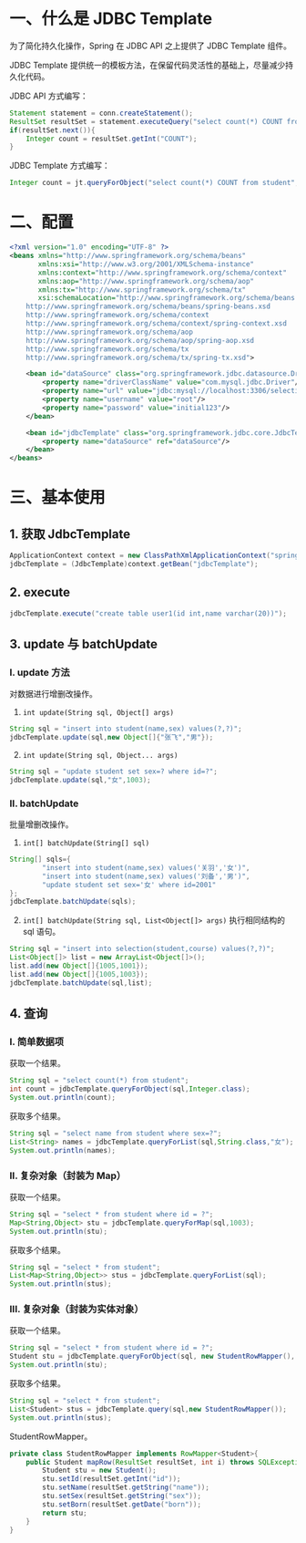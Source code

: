 
# 一、什么是 JDBC Template

为了简化持久化操作，Spring 在 JDBC API 之上提供了 JDBC Template 组件。

JDBC Template 提供统一的模板方法，在保留代码灵活性的基础上，尽量减少持久化代码。

JDBC API 方式编写：

```java
Statement statement = conn.createStatement();
ResultSet resultSet = statement.executeQuery("select count(*) COUNT from student");
if(resultSet.next()){
    Integer count = resultSet.getInt("COUNT");
}
```

JDBC Template 方式编写：
```java
Integer count = jt.queryForObject("select count(*) COUNT from student", Integer.class);
```

# 二、配置

```xml
<?xml version="1.0" encoding="UTF-8" ?>
<beans xmlns="http://www.springframework.org/schema/beans"
       xmlns:xsi="http://www.w3.org/2001/XMLSchema-instance"
       xmlns:context="http://www.springframework.org/schema/context"
       xmlns:aop="http://www.springframework.org/schema/aop"
       xmlns:tx="http://www.springframework.org/schema/tx"
       xsi:schemaLocation="http://www.springframework.org/schema/beans
    http://www.springframework.org/schema/beans/spring-beans.xsd
    http://www.springframework.org/schema/context
    http://www.springframework.org/schema/context/spring-context.xsd
    http://www.springframework.org/schema/aop
    http://www.springframework.org/schema/aop/spring-aop.xsd
    http://www.springframework.org/schema/tx
    http://www.springframework.org/schema/tx/spring-tx.xsd">

    <bean id="dataSource" class="org.springframework.jdbc.datasource.DriverManagerDataSource">
        <property name="driverClassName" value="com.mysql.jdbc.Driver"/>
        <property name="url" value="jdbc:mysql://localhost:3306/selection_course?useUnicode=true&amp;characterEncoding=gbk"/>
        <property name="username" value="root"/>
        <property name="password" value="initial123"/>
    </bean>

    <bean id="jdbcTemplate" class="org.springframework.jdbc.core.JdbcTemplate">
        <property name="dataSource" ref="dataSource"/>
    </bean>
</beans>
```

# 三、基本使用

## 1. 获取 JdbcTemplate

```java
ApplicationContext context = new ClassPathXmlApplicationContext("spring.xml");
jdbcTemplate = (JdbcTemplate)context.getBean("jdbcTemplate");
```

## 2. execute

```java
jdbcTemplate.execute("create table user1(id int,name varchar(20))");
```

## 3. update 与 batchUpdate

### I. update 方法

对数据进行增删改操作。

1. `int update(String sql, Object[] args)`

```java
String sql = "insert into student(name,sex) values(?,?)";
jdbcTemplate.update(sql,new Object[]{"张飞","男"});
```

2. `int update(String sql, Object... args)`
```java
String sql = "update student set sex=? where id=?";
jdbcTemplate.update(sql,"女",1003);
```

### II. batchUpdate

批量增删改操作。

1. `int[] batchUpdate(String[] sql)`

```java
String[] sqls={
        "insert into student(name,sex) values('关羽','女')",
        "insert into student(name,sex) values('刘备','男')",
        "update student set sex='女' where id=2001"
};
jdbcTemplate.batchUpdate(sqls);
```
2. `int[] batchUpdate(String sql, List<Object[]> args)` 执行相同结构的 sql 语句。

```java
String sql = "insert into selection(student,course) values(?,?)";
List<Object[]> list = new ArrayList<Object[]>();
list.add(new Object[]{1005,1001});
list.add(new Object[]{1005,1003});
jdbcTemplate.batchUpdate(sql,list);
```

## 4. 查询

### I. 简单数据项

获取一个结果。
```java
String sql = "select count(*) from student";
int count = jdbcTemplate.queryForObject(sql,Integer.class);
System.out.println(count);
```

获取多个结果。
```java
String sql = "select name from student where sex=?";
List<String> names = jdbcTemplate.queryForList(sql,String.class,"女");
System.out.println(names);
```

### II. 复杂对象（封装为 Map）

获取一个结果。
```java
String sql = "select * from student where id = ?";
Map<String,Object> stu = jdbcTemplate.queryForMap(sql,1003);
System.out.println(stu);
```

获取多个结果。
```java
String sql = "select * from student";
List<Map<String,Object>> stus = jdbcTemplate.queryForList(sql);
System.out.println(stus);
```

### III. 复杂对象（封装为实体对象）

获取一个结果。
```java
String sql = "select * from student where id = ?";
Student stu = jdbcTemplate.queryForObject(sql, new StudentRowMapper(), 1004);
System.out.println(stu);
```

获取多个结果。
```java
String sql = "select * from student";
List<Student> stus = jdbcTemplate.query(sql,new StudentRowMapper());
System.out.println(stus);
```

StudentRowMapper。
```java
private class StudentRowMapper implements RowMapper<Student>{
    public Student mapRow(ResultSet resultSet, int i) throws SQLException {
        Student stu = new Student();
        stu.setId(resultSet.getInt("id"));
        stu.setName(resultSet.getString("name"));
        stu.setSex(resultSet.getString("sex"));
        stu.setBorn(resultSet.getDate("born"));
        return stu;
    }
}
```
